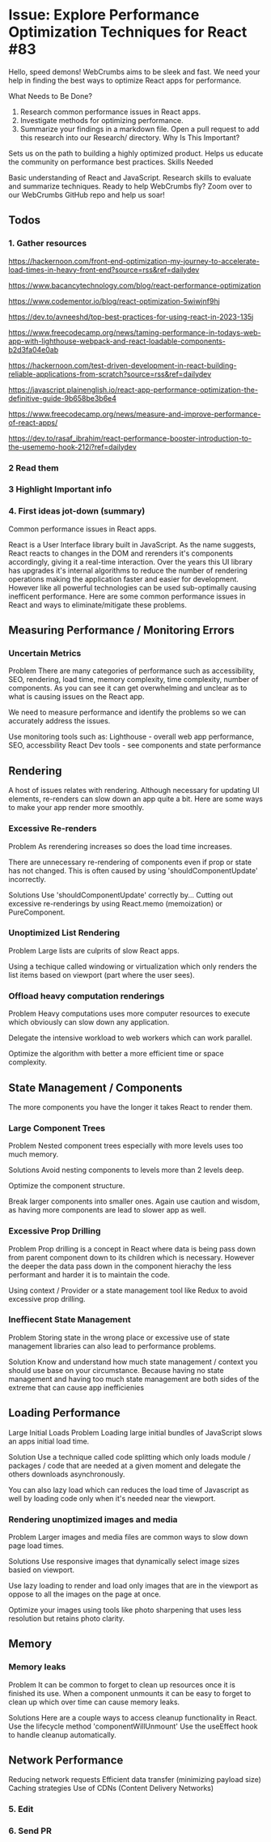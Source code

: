# Issue: Explore Performance Optimization Techniques for React #83

Hello, speed demons! WebCrumbs aims to be sleek and fast. We need your help in finding the best ways to optimize React apps for performance.

What Needs to Be Done?

1. Research common performance issues in React apps.
2. Investigate methods for optimizing performance.
3. Summarize your findings in a markdown file.
Open a pull request to add this research into our Research/ directory.
Why Is This Important?

Sets us on the path to building a highly optimized product.
Helps us educate the community on performance best practices.
Skills Needed

Basic understanding of React and JavaScript.
Research skills to evaluate and summarize techniques.
Ready to help WebCrumbs fly? Zoom over to our WebCrumbs GitHub repo and help us soar!

## Todos
### 1. Gather resources
https://hackernoon.com/front-end-optimization-my-journey-to-accelerate-load-times-in-heavy-front-end?source=rss&ref=dailydev

https://www.bacancytechnology.com/blog/react-performance-optimization

https://www.codementor.io/blog/react-optimization-5wiwjnf9hj

https://dev.to/avneeshd/top-best-practices-for-using-react-in-2023-135j

https://www.freecodecamp.org/news/taming-performance-in-todays-web-app-with-lighthouse-webpack-and-react-loadable-components-b2d3fa04e0ab

https://hackernoon.com/test-driven-development-in-react-building-reliable-applications-from-scratch?source=rss&ref=dailydev

https://javascript.plainenglish.io/react-app-performance-optimization-the-definitive-guide-9b658be3b6e4

https://www.freecodecamp.org/news/measure-and-improve-performance-of-react-apps/

https://dev.to/rasaf_ibrahim/react-performance-booster-introduction-to-the-usememo-hook-212i?ref=dailydev

### 2 Read them

### 3 Highlight Important info

### 4. First ideas jot-down (summary)
Common performance issues in React apps.

React is a User Interface library built in JavaScript. As the name suggests, React reacts to changes in the DOM and rerenders it's components accordingly, giving it a real-time interaction. Over the years this UI library has upgrades it's internal algorithms to reduce the number of rendering operations making the application faster and easier for development. However like all powerful technologies can be used sub-optimally causing inefficent performance. Here are some common performance issues in React and ways to eliminate/mitigate these problems.

## Measuring Performance / Monitoring Errors

### Uncertain Metrics
Problem
There are many categories of performance such as accessibility, SEO, rendering, load time, memory complexity, time complexity, number of components. As you can see it can get overwhelming and unclear as to what is causing issues on the React app.

We need to measure performance and identify the problems so we can accurately address the issues.

Use monitoring tools such as:
Lighthouse - overall web app performance, SEO, accessbility
React Dev tools - see components and state performance


## Rendering
A host of issues relates with rendering. Although necessary for updating UI elements, re-renders can slow down an app quite a bit. Here are some ways to make your app render more smoothly.

### Excessive Re-renders
Problem
As rerendering increases so does the load time increases. 

There are unnecessary re-rendering of components even if prop or state has not changed. This is often caused by using 'shouldComponentUpdate' incorrectly.

Solutions
Use 'shouldComponentUpdate' correctly by...
Cutting out excessive re-renderings by using React.memo (memoization) or PureComponent. 

### Unoptimized List Rendering
Problem
Large lists are culprits of slow React apps. 

Using a techique called windowing or virtualization which only renders the list items based on viewport (part where the user sees).

### Offload heavy computation renderings
Problem
Heavy computations uses more computer resources to execute which obviously can slow down any application.

Delegate the intensive workload to web workers which can work parallel.

Optimize the algorithm with better a more efficient time or space complexity.


## State Management / Components
The more components you have the longer it takes React to render them.

### Large Component Trees
Problem
Nested component trees especially with more levels uses too much memory.

Solutions
Avoid nesting components to levels more than 2 levels deep. 

Optimize the component structure.

Break larger components into smaller ones. Again use caution and wisdom, as having more components are lead to slower app as well.

### Excessive Prop Drilling
Problem
Prop drilling is a concept in React where data is being pass down from parent component down to its children which is necessary. However the deeper the data pass down in the component hierachy the less performant and harder it is to maintain the code. 

Using context / Provider or a state management tool like Redux to avoid excessive prop drilling.

### Ineffiecent State Management
Problem
Storing state in the wrong place or excessive use of state management libraries can also lead to performance problems.

Solution
Know and understand how much state management / context you should use base on your circumstance. Because having no state management and having too much state management are both sides of the extreme that can cause app inefficienies

## Loading Performance
Large Initial Loads
Problem
Loading large initial bundles of JavaScript slows an apps initial load time.

Solution
Use a technique called code splitting which only loads module / packages / code that are needed at a given moment and delegate the others downloads asynchronously.

You can also lazy load which can reduces the load time of Javascript as well by loading code only when it's needed near the viewport.

### Rendering unoptimized images and media
Problem
Larger images and media files are common ways to slow down page load times.

Solutions
Use responsive images that dynamically select image sizes basied on viewport.

Use lazy loading to render and load only images that are in the viewport as oppose to all the images on the page at once.

Optimize your images using tools like photo sharpening that uses less resolution but retains photo clarity.

## Memory 

### Memory leaks
Problem
It can be common to forget to clean up resources once it is finished its use. When a component unmounts it can be easy to forget to clean up which over time can cause memory leaks.

Solutions
Here are a couple ways to access cleanup functionality in React.
Use the lifecycle method 'componentWillUnmount'
Use the useEffect hook to handle cleanup automatically.

## Network Performance

Reducing network requests
Efficient data transfer (minimizing payload size)
Caching strategies
Use of CDNs (Content Delivery Networks)


### 5. Edit

### 6. Send PR




